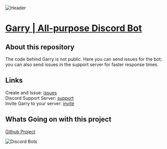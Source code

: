 ![Header](https://user-images.githubusercontent.com/71992428/153515029-09f974cc-d813-45af-9c7c-3a5b5e6d85d3.png)
# [Garry | All-purpose Discord Bot](https://www.garrybot.com/)
## About this repository
The code behind Garry is not public. Here you can send issues for the bot; you can also send issues in the support server for faster response times.

## Links
Create and Issue: [issues](https://github.com/JackAttack612/Garry/issues)  
Discord Support Server: [support](https://support.garrybot.com/)  
Invite Garry to your server: [invite](https://invite.garrybot.com/)  

## Whats Going on with this project
[Github Project](https://github.com/users/JackAttack612/projects/5)  

![Discord Bots](https://top.gg/api/widget/809137955795894302.svg)

